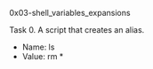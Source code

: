 0x03-shell_variables_expansions

Task 0.<o> 
A script that creates an alias.
* Name: ls
* Value: rm *
